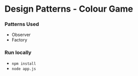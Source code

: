 # Design Patterns - Colour Game

### Patterns Used
* Observer
* Factory

### Run locally
* `npm install`
* `node app.js`
